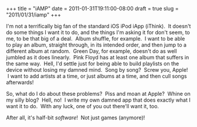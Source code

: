 +++
title = "iAMP"
date = 2011-01-31T19:11:00-08:00
draft = true
slug = "2011/01/31/iamp"
+++



I'm not a terrifically big fan of the standard iOS iPod iApp (iThink).  It 
doesn't do some things I want it to do, and the things I'm asking it for don't 
seem, to me, to be that big of a deal.  Album shuffle, for example.  I want 
to be able to play an album, straight through, in its intended order, and then 
jump to a different album at random.  Green Day, for example, doesn't do as 
well jumbled as it does linearly.  Pink Floyd has at least one album that suffers 
in the same way.  Hell, I'd settle just for being able to build playlists on 
the device without losing my damned mind.  Song by song?  Screw you, Apple! 
 I want to add artists at a time, or just albums at a time, and then cull songs 
afterwards!

   
So, what do I do about these problems?  Piss and moan at Apple?  Whine on my silly blog?  Hell, no!  I write my own damned app that does exactly what I want it to do.  With any luck, one of you out there'll want it, too.

 

After all, it's half-bit *software*!  Not just games (anymore)!



